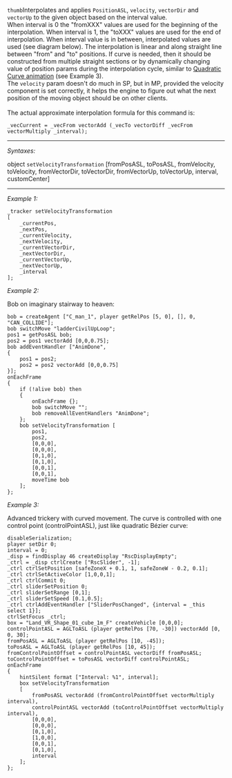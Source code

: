 `thumb`Interpolates and applies `PositionASL`, `velocity`, `vectorDir` and `vectorUp` to the given object based on the interval value.<br>
When interval is 0 the "fromXXX" values are used for the beginning of the interpolation. When interval is 1, the "toXXX" values are used for the end of interpolation. When interval value is in between, interpolated values are used (see diagram below). The interpolation is linear and along straight line between "from" and "to" positions. If curve is needed, then it should be constructed from multiple straight sections or by dynamically changing value of position params during the interpolation cycle, similar to [Quadratic Curve animation](https://en.wikipedia.org/wiki/B%C3%A9zier_curve#Quadratic_curves) (see Example 3).
<br>
The `velocity` param doesn't do much in SP, but in MP, provided the velocity component is set correctly, it helps the engine to figure out what the next position of the moving object should be on other clients.<br><br>
The actual approximate interpolation formula for this command is:

```sqf
_vecCurrent = _vecFrom vectorAdd (_vecTo vectorDiff _vecFrom vectorMultiply _interval);
```


---
*Syntaxes:*

object `setVelocityTransformation` [fromPosASL, toPosASL, fromVelocity, toVelocity, fromVectorDir, toVectorDir, fromVectorUp, toVectorUp, interval, customCenter]

---
*Example 1:*

```sqf
_tracker setVelocityTransformation 
[
	_currentPos,
	_nextPos,
	_currentVelocity,
	_nextVelocity,
	_currentVectorDir,
	_nextVectorDir,
	_currentVectorUp,
	_nextVectorUp,
	_interval
];
```

*Example 2:*

Bob on imaginary stairway to heaven:

```sqf
bob = createAgent ["C_man_1", player getRelPos [5, 0], [], 0, "CAN_COLLIDE"];
bob switchMove "ladderCivilUpLoop";
pos1 = getPosASL bob;
pos2 = pos1 vectorAdd [0,0,0.75];
bob addEventHandler ["AnimDone", 
{
	pos1 = pos2;
	pos2 = pos2 vectorAdd [0,0,0.75]
}];
onEachFrame
{
	if (!alive bob) then 
	{
		onEachFrame {};
		bob switchMove "";
		bob removeAllEventHandlers "AnimDone";
	};
	bob setVelocityTransformation [
		pos1, 
		pos2, 
		[0,0,0], 
		[0,0,0], 
		[0,1,0], 
		[0,1,0], 
		[0,0,1], 
		[0,0,1],
		moveTime bob
	];
};
```

*Example 3:*

Advanced trickery with curved movement. The curve is controlled with one control point (controlPointASL), just like quadratic Bézier curve:

```sqf
disableSerialization;
player setDir 0;
interval = 0;
_disp = findDisplay 46 createDisplay "RscDisplayEmpty";
_ctrl = _disp ctrlCreate ["RscSlider", -1];
_ctrl ctrlSetPosition [safeZoneX + 0.1, 1, safeZoneW - 0.2, 0.1];
_ctrl ctrlSetActiveColor [1,0,0,1];
_ctrl ctrlCommit 0;
_ctrl sliderSetPosition 0;
_ctrl sliderSetRange [0,1];
_ctrl sliderSetSpeed [0.1,0.5];
_ctrl ctrlAddEventHandler ["SliderPosChanged", {interval = _this select 1}];
ctrlSetFocus _ctrl;
box = "Land_VR_Shape_01_cube_1m_F" createVehicle [0,0,0];
controlPointASL = AGLToASL (player getRelPos [70, -30]) vectorAdd [0, 0, 30];
fromPosASL = AGLToASL (player getRelPos [10, -45]);
toPosASL = AGLToASL (player getRelPos [10, 45]);
fromControlPointOffset = controlPointASL vectorDiff fromPosASL;
toControlPointOffset = toPosASL vectorDiff controlPointASL;
onEachFrame
{
	hintSilent format ["Interval: %1", interval];
	box setVelocityTransformation
	[
		fromPosASL vectorAdd (fromControlPointOffset vectorMultiply interval),
		controlPointASL vectorAdd (toControlPointOffset vectorMultiply interval),
		[0,0,0],
		[0,0,0],
		[0,1,0],
		[1,0,0],
		[0,0,1],
		[0,1,0],
		interval
	];
};
```
